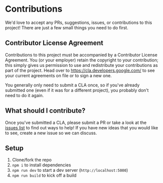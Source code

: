 # Contributions

We'd love to accept any PRs, suggestions, issues, or contributions to this project! There are just a few small things you need to do first.

## Contributor License Agreement

Contributions to this project must be accompanied by a Contributor License Agreement. You (or your employer) retain the copyright to your contribution; this simply gives us permission to use and redistribute your contributions as part of the project. Head over to <https://cla.developers.google.com/> to see your current agreements on file or to sign a new one.

You generally only need to submit a CLA once, so if you've already submitted one (even if it was for a different project), you probably don't need to do it again.

## What should I contribute?

Once you've submitted a CLA, please submit a PR or take a look at the [issues list](/issues) to find out ways to help! If you have new ideas that you would like to see, create a new issue so we can discuss.

## Setup

1. Clone/fork the repo
2. `npm i` to install dependencies
3. `npm run dev` to start a dev server (`http://localhost:5000`)
4. `npm run build` to kick off a build